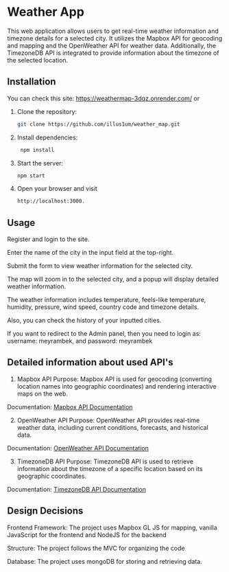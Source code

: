 # Weather App

This web application allows users to get real-time weather information and timezone details for a selected city. It utilizes the Mapbox API for geocoding and mapping and the OpenWeather API for weather data. Additionally, the TimezoneDB API is integrated to provide information about the timezone of the selected location. 


## Installation
You can check this site: https://weathermap-3dqz.onrender.com/ or

1. Clone the repository:

   ```bash
   git clone https://github.com/illus1um/weather_map.git
   
2. Install dependencies:

   ```bash
    npm install

3. Start the server:

    ```bash
    npm start

4. Open your browser and visit
    ```bash
    http://localhost:3000.

  ## Usage
Register and login to the site.

Enter the name of the city in the input field at the top-right.

Submit the form to view weather information for the selected city.

The map will zoom in to the selected city, and a popup will display detailed weather information.

The weather information includes temperature, feels-like temperature, humidity, pressure, wind speed, country code and timezone details.

Also, you can check the history of your inputted cities.

If you want to redirect to the Admin panel, then you need to login as:
username: meyrambek, and
password: meyrambek

  ## Detailed information about used API's
1. Mapbox API
Purpose: Mapbox API is used for geocoding (converting location names into geographic coordinates) and rendering interactive maps on the web.

Documentation: [Mapbox API Documentation](https://docs.mapbox.com/)

2. OpenWeather API
Purpose: OpenWeather API provides real-time weather data, including current conditions, forecasts, and historical data.

Documentation: [OpenWeather API Documentation](https://openweathermap.org/api)

3. TimezoneDB API
Purpose: TimezoneDB API is used to retrieve information about the timezone of a specific location based on its geographic coordinates.

Documentation: [TimezoneDB API Documentation](https://timezonedb.com/api)

  ## Design Decisions
Frontend Framework: The project uses Mapbox GL JS for mapping, vanilla JavaScript for the frontend and NodeJS for the backend

Structure: The project follows the MVC for organizing the code

Database: The project uses mongoDB for storing and retrieving data.

